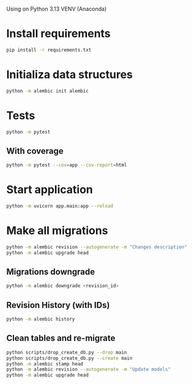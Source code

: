 Using on Python 3.13 VENV (Anaconda)

# Install requirements
```zsh
pip install -r requirements.txt
```

# Initializa data structures
```zsh
python -m alembic init alembic
```

# Tests
```zsh
python -m pytest
```
## With coverage
```zsh
python -m pytest --cov=app --cov-report=html
```

# Start application
```zsh
python -m uvicorn app.main:app --reload
```

# Make all migrations
```zsh
python -m alembic revision --autogenerate -m "Changes description"
python -m alembic upgrade head
```
## Migrations downgrade
```zsh
python -m alembic downgrade <revision_id>
```
## Revision History (with IDs)
```zsh
python -m alembic history
```

## Clean tables and re-migrate
```zsh
python scripts/drop_create_db.py --drop main
python scripts/drop_create_db.py --create main
python -m alembic stamp head
python -m alembic revision --autogenerate -m "Update models"
python -m alembic upgrade head
```
